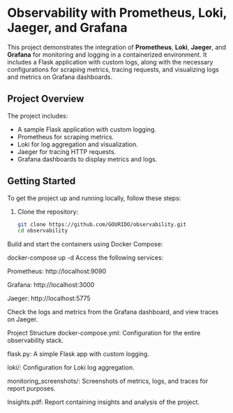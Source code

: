 # Observability with Prometheus, Loki, Jaeger, and Grafana

This project demonstrates the integration of **Prometheus**, **Loki**, **Jaeger**, and **Grafana** for monitoring and logging in a containerized environment. It includes a Flask application with custom logs, along with the necessary configurations for scraping metrics, tracing requests, and visualizing logs and metrics on Grafana dashboards.

## Project Overview

The project includes:
- A sample Flask application with custom logging.
- Prometheus for scraping metrics.
- Loki for log aggregation and visualization.
- Jaeger for tracing HTTP requests.
- Grafana dashboards to display metrics and logs.



## Getting Started

To get the project up and running locally, follow these steps:

1. Clone the repository:
   ```bash
   git clone https://github.com/GOURIDO/observability.git
   cd observability
Build and start the containers using Docker Compose:


docker-compose up -d
Access the following services:

Prometheus: http://localhost:9090

Grafana: http://localhost:3000

Jaeger: http://localhost:5775

Check the logs and metrics from the Grafana dashboard, and view traces on Jaeger.

Project Structure
docker-compose.yml: Configuration for the entire observability stack.

flask.py: A simple Flask app with custom logging.

loki/: Configuration for Loki log aggregation.

monitoring_screenshots/: Screenshots of metrics, logs, and traces for report purposes.

Insights.pdf: Report containing insights and analysis of the project.
